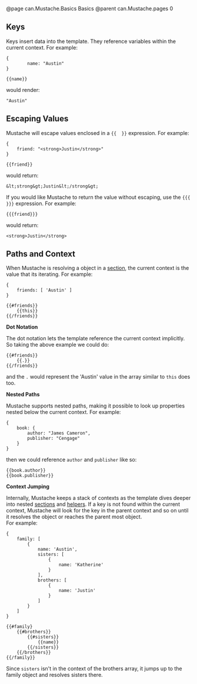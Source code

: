 @page can.Mustache.Basics Basics
@parent can.Mustache.pages 0

## Keys

Keys insert data into the template.  They reference variables
within the current context.  For example:

	{
    		name: "Austin"
	}

	{{name}}

would render:


	"Austin"

## Escaping Values

Mustache will escape values enclosed in a `{{  }}` expression.  For example:
	
	{
		friend: "<strong>Justin</strong>"
	}

	{{friend}}

would return:

	&lt;strong&gt;Justin&lt;/strong&gt;

If you would like Mustache to return the value without 
escaping, use the `{{{  }}}` expression.  For example:

	{{{friend}}}

would return:

	<strong>Justin</strong>

## Paths and Context

When Mustache is resolving a object in a [section](#Sections), the current
context is the value that its iterating. For example:

	{
		friends: [ 'Austin' ]
	}

	{{#friends}}
		{{this}}
	{{/friends}}

__Dot Notation__

The dot notation lets the template reference the current context implicitly.  So taking the above example
we could do:

	{{#friends}}
		{{.}}
	{{/friends}}

and the `.` would represent the 'Austin' value in the array similar to `this` does too.

__Nested Paths__

Mustache supports nested paths, making it possible to look up 
properties nested below the current context.  For example:

	{ 
		book: {
			author: "James Cameron",
			publisher: "Cengage"
		}
	}

then we could reference `author` and `publisher` like so:

	{{book.author}}
	{{book.publisher}}


__Context Jumping__

Internally, Mustache keeps a stack of contexts as the template dives
deeper into nested [sections](#Sections) and [helpers](#Helpers).  If a key is not found within 
the current context, Mustache will look for the key in the parent context
and so on until it resolves the object or reaches the parent most object.  
For example:

	{
		family: [
			{
				name: 'Austin',
				sisters: [
					{
						name: 'Katherine'
					}
				],
				brothers: [
					{
						name: 'Justin'
					}
				]
			}
		]
	}

	{{#family}
		{{#brothers}}
			{{#sisters}}
				{{name}}
			{{/sisters}}
		{{/brothers}}
	{{/family}}

Since `sisters` isn't in the context of the brothers array,
it jumps up to the family object and resolves sisters there.